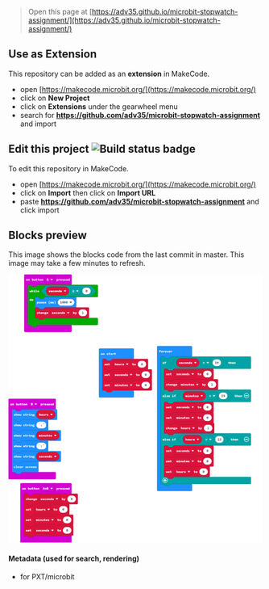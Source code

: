 
> Open this page at [https://adv35.github.io/microbit-stopwatch-assignment/](https://adv35.github.io/microbit-stopwatch-assignment/)

## Use as Extension

This repository can be added as an **extension** in MakeCode.

* open [https://makecode.microbit.org/](https://makecode.microbit.org/)
* click on **New Project**
* click on **Extensions** under the gearwheel menu
* search for **https://github.com/adv35/microbit-stopwatch-assignment** and import

## Edit this project ![Build status badge](https://github.com/adv35/microbit-stopwatch-assignment/workflows/MakeCode/badge.svg)

To edit this repository in MakeCode.

* open [https://makecode.microbit.org/](https://makecode.microbit.org/)
* click on **Import** then click on **Import URL**
* paste **https://github.com/adv35/microbit-stopwatch-assignment** and click import

## Blocks preview

This image shows the blocks code from the last commit in master.
This image may take a few minutes to refresh.

![A rendered view of the blocks](https://github.com/adv35/microbit-stopwatch-assignment/raw/master/.github/makecode/blocks.png)

#### Metadata (used for search, rendering)

* for PXT/microbit
<script src="https://makecode.com/gh-pages-embed.js"></script><script>makeCodeRender("{{ site.makecode.home_url }}", "{{ site.github.owner_name }}/{{ site.github.repository_name }}");</script>
